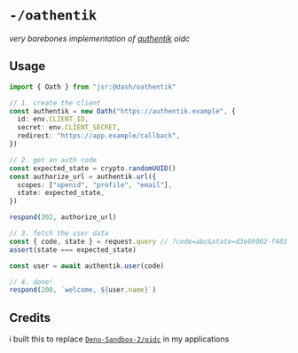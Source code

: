 # `-/oathentik`

*very barebones implementation of [authentik](https://goauthentik.io/) oidc*

## Usage

```ts
import { Oath } from "jsr:@dash/oathentik"

// 1. create the client
const authentik = new Oath("https://authentik.example", {
  id: env.CLIENT_ID,
  secret: env.CLIENT_SECRET,
  redirect: "https://app.example/callback",
})

// 2. get an auth code
const expected_state = crypto.randomUUID()
const authorize_url = authentik.url({
  scopes: ["openid", "profile", "email"],
  state: expected_state,
})

respond(302, authorize_url)

// 3. fetch the user data
const { code, state } = request.query // ?code=abc&state=d3e89902-f483-42b7-93fe-c44b6bef0e61
assert(state === expected_state)

const user = await authentik.user(code)

// 4. done!
respond(200, `welcome, ${user.name}`)
```

## Credits

i built this to replace [`Deno-Sandbox-2/oidc`](https://github.com/Deno-Sandbox-2/oidc) in my applications
